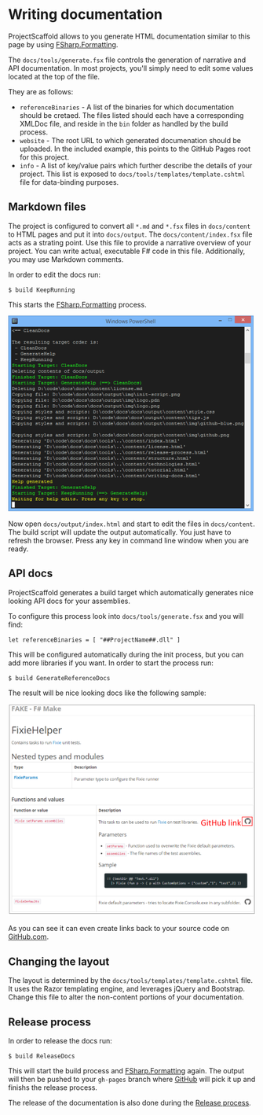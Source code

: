 # Writing documentation

ProjectScaffold allows to you generate HTML documentation similar to this page by using [FSharp.Formatting](https://github.com/tpetricek/FSharp.Formatting).

The `docs/tools/generate.fsx` file controls the generation of narrative and API documentation.
In most projects, you'll simply need to edit some values located at the top of the file.

They are as follows:

  - `referenceBinaries` - A list of the binaries for which documentation should be cretaed. The files listed should each have a corresponding XMLDoc file, and reside in the `bin` folder as handled by the build process.
  - `website` - The root URL to which generated documenation should be uploaded. In the included example, this points to the GitHub Pages root for this project.
  - `info` - A list of key/value pairs which further describe the details of your project. This list is exposed to `docs/tools/templates/template.cshtml` file for data-binding purposes.
        
## Markdown files

The project is configured to convert all `*.md` and `*.fsx` files in `docs/content` to HTML pages and put it into `docs/output`.
The `docs/content/index.fsx` file acts as a strating point. Use this file to provide a narrative overview of your project.
You can write actual, executable F# code in this file. Additionally, you may use Markdown comments. 

In order to edit the docs run:

    $ build KeepRunning
    
This starts the [FSharp.Formatting](https://github.com/tpetricek/FSharp.Formatting) process. 
 
![alt text](img/keep-running.png "Keep running in order to edit docs")

Now open `docs/output/index.html` and start to edit the files in `docs/content`. The build script will update the output automatically.
You just have to refresh the browser. Press any key in command line window when you are ready.

## API docs

ProjectScaffold generates a build target which automatically generates nice looking API docs for your assemblies.

To configure this process look into `docs/tools/generate.fsx` and you will find:

    let referenceBinaries = [ "##ProjectName##.dll" ]
    
This will be configured automatically during the init process, but you can add more libraries if you want. In order to start the process run:

    $ build GenerateReferenceDocs

The result will be nice looking docs like the following sample:

![alt text](img/api-docs.png "API docs with Github Links")  

As you can see it can even create links back to your source code on [GitHub.com](http://github.com).

## Changing the layout

The layout is determined by the `docs/tools/templates/template.cshtml` file. 
It uses the Razor templating engine, and leverages jQuery and Bootstrap. 
Change this file to alter the non-content portions of your documentation.

## Release process

In order to release the docs run:

    $ build ReleaseDocs

This will start the build process and [FSharp.Formatting](https://github.com/tpetricek/FSharp.Formatting) again. The output will then be pushed to your `gh-pages` branch where [GitHub](http://www.github.com) will pick it up and finishs the release process.

The release of the documentation is also done during the [Release process](release-process.html). 